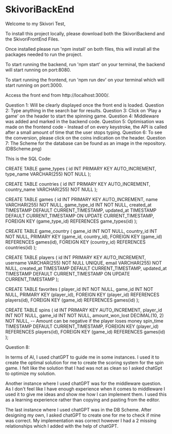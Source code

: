 # SkivoriBackEnd

Welcome to my Skivori Test,

To install this project locally, please download both the SkivoriBackend and the SkivoriFrontEnd Files.

Once installed please run 'npm install' on both files, this will install all the packages needed to run the project.

To start running the backend, run 'npm start' on your terminal, the backend will start running on port:8080.

To start running the frontend, run 'npm run dev' on your terminal which will start running on port:3000.

Access the front end from http://localhost:3000/.

Question 1: Will be clearly displayed once the front end is loaded. Question 2: Type anything in the search bar for results. Question 3: Click on 'Play a game' on the header to start the spinning game. Question 4: Middleware was added and marked in the backend code. Question 5: Optimisation was made on the frontend code - Instead of on every keystroke, the API is called after a small amount of time that the user stops typing. Question 6: To see the conversion, please click on the coins indication on the header. Question 7: The Scheme for the database can be found as an image in the repository. (DBScheme.png)

This is the SQL Code:

CREATE TABLE game_types ( id INT PRIMARY KEY AUTO_INCREMENT, type_name VARCHAR(255) NOT NULL );

CREATE TABLE countries ( id INT PRIMARY KEY AUTO_INCREMENT, country_name VARCHAR(255) NOT NULL );

CREATE TABLE games ( id INT PRIMARY KEY AUTO_INCREMENT, name VARCHAR(255) NOT NULL, game_type_id INT NOT NULL, created_at TIMESTAMP DEFAULT CURRENT_TIMESTAMP, updated_at TIMESTAMP DEFAULT CURRENT_TIMESTAMP ON UPDATE CURRENT_TIMESTAMP, FOREIGN KEY (game_type_id) REFERENCES game_types(id) );

CREATE TABLE game_country ( game_id INT NOT NULL, country_id INT NOT NULL, PRIMARY KEY (game_id, country_id), FOREIGN KEY (game_id) REFERENCES games(id), FOREIGN KEY (country_id) REFERENCES countries(id) );

CREATE TABLE players ( id INT PRIMARY KEY AUTO_INCREMENT, username VARCHAR(255) NOT NULL UNIQUE, email VARCHAR(255) NOT NULL, created_at TIMESTAMP DEFAULT CURRENT_TIMESTAMP, updated_at TIMESTAMP DEFAULT CURRENT_TIMESTAMP ON UPDATE CURRENT_TIMESTAMP );

CREATE TABLE favorites ( player_id INT NOT NULL, game_id INT NOT NULL, PRIMARY KEY (player_id), FOREIGN KEY (player_id) REFERENCES players(id), FOREIGN KEY (game_id) REFERENCES games(id) );

CREATE TABLE spins ( id INT PRIMARY KEY AUTO_INCREMENT, player_id INT NOT NULL, game_id INT NOT NULL, amount_won_lost DECIMAL(10, 2) NOT NULL, -- Amount can be negative if the player loses money spin_time TIMESTAMP DEFAULT CURRENT_TIMESTAMP, FOREIGN KEY (player_id) REFERENCES players(id), FOREIGN KEY (game_id) REFERENCES games(id) );

Question 8:

In terms of AI, I used chatGPT to guide me in some instances. I used it to create the optimal solution for me to create the scoring system for the spin game. I felt like the solution that I had was not as clean so I asked chatGpt to optimize my solution.

Another instance where I used chatGPT was for the middleware question. As I don't feel like I have enough experience when it comes to middleware I used it to give me ideas and show me how I can implement them. I used this as a learning experience rather than copying and pasting from the editor.

The last instance where I used chatGPT was in the DB Scheme. After designing my own, I asked chatGPT to create one for me to check if mine was correct. My implementation was correct however I had a 2 missing relationships which I added with the help of chatGPT.

